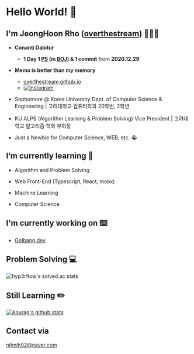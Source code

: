 # Hello World! 👋

## I'm JeongHoon Rho ([overthestream]) 👨🏻‍💻

- __Conanti Dabitur__
    - __1 Day 1 [PS] (in [BOJ]) & 1 commit__ from __2020.12.29__
    
- __Memo is better than my memory__
    - [overthestream.github.io](https://overthestream.github.io)
    - [![Instagram](https://img.shields.io/badge/-Instagram-FF69B4?logo=Instagram&link=https://www.instagram.com/overthestream/)](https://www.instagram.com/overthestream/)
    
- Sophomore @ Korea University Dept. of Computer Science & Engineering | 고려대학교 컴퓨터학과 20학번, 2학년

- KU ALPS (Algorithm Learning & Problem Solving) Vice President | 고려대학교 알고리즘 학회 부회장

- Just a Newbie for Computer Science, WEB, etc. 😭

## I’m currently learning 📕
- Algorithm and Problem Solving 

- Web Front-End (Typescript, React, mobx)

- Machine Learning

- Computer Science

## I'm currently working on ⌨️
- [Golbang.dev](https://github.com/golbang-dev)

## Problem Solving 💻
![hyp3rflow's solved.ac stats](https://github-readme-solvedac.hyp3rflow.vercel.app/api/?handle=bln01)

## Still Learning ✏️
[![Anurag's github stats](https://github-readme-stats.vercel.app/api?username=overthestream)](https://github.com/anuraghazra/github-readme-stats)

## Contact via 

njhnjh02@naver.com

[overthestream]: https://github.com/overthestream
[PS]:https://github.com/overthestream/ps-boj
[BOJ]:https://acmicpc.net
